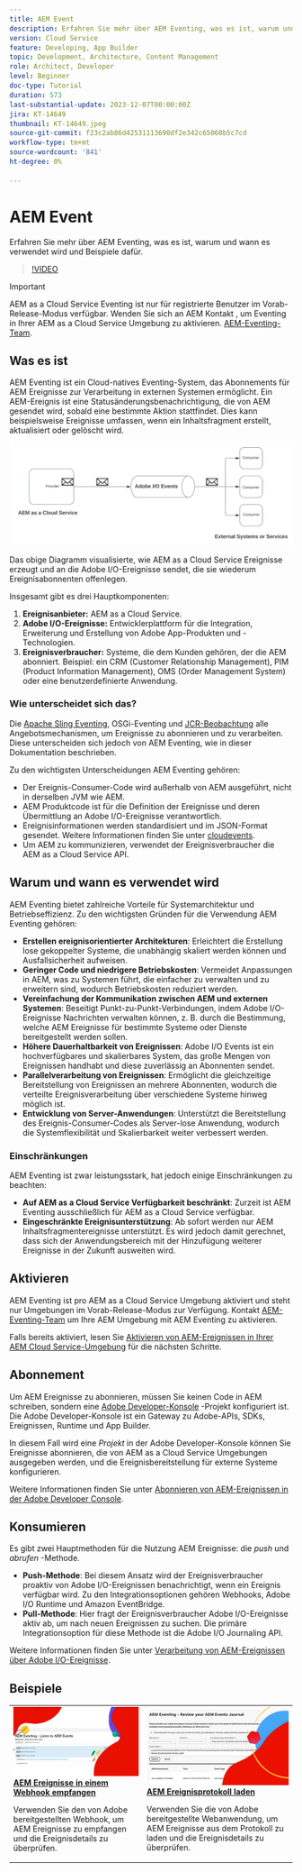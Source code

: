 ```yaml
---
title: AEM Event
description: Erfahren Sie mehr über AEM Eventing, was es ist, warum und wann es verwendet wird und Beispiele dafür.
version: Cloud Service
feature: Developing, App Builder
topic: Development, Architecture, Content Management
role: Architect, Developer
level: Beginner
doc-type: Tutorial
duration: 573
last-substantial-update: 2023-12-07T00:00:00Z
jira: KT-14649
thumbnail: KT-14649.jpeg
source-git-commit: f23c2ab86d42531113690df2e342c65060b5c7cd
workflow-type: tm+mt
source-wordcount: '841'
ht-degree: 0%

---
```



# AEM Event

Erfahren Sie mehr über AEM Eventing, was es ist, warum und wann es verwendet wird und Beispiele dafür.

>[!VIDEO](https://video.tv.adobe.com/v/3426686?quality=12&learn=on)

>[!IMPORTANT]
>
>AEM as a Cloud Service Eventing ist nur für registrierte Benutzer im Vorab-Release-Modus verfügbar. Wenden Sie sich an AEM Kontakt , um Eventing in Ihrer AEM as a Cloud Service Umgebung zu aktivieren. [AEM-Eventing-Team](mailto:grp-aem-events@adobe.com).

## Was es ist

AEM Eventing ist ein Cloud-natives Eventing-System, das Abonnements für AEM Ereignisse zur Verarbeitung in externen Systemen ermöglicht. Ein AEM-Ereignis ist eine Statusänderungsbenachrichtigung, die von AEM gesendet wird, sobald eine bestimmte Aktion stattfindet. Dies kann beispielsweise Ereignisse umfassen, wenn ein Inhaltsfragment erstellt, aktualisiert oder gelöscht wird.

![AEM Event](./assets/aem-eventing.png)

Das obige Diagramm visualisierte, wie AEM as a Cloud Service Ereignisse erzeugt und an die Adobe I/O-Ereignisse sendet, die sie wiederum Ereignisabonnenten offenlegen.

Insgesamt gibt es drei Hauptkomponenten:

1. **Ereignisanbieter:** AEM as a Cloud Service.
1. **Adobe I/O-Ereignisse:** Entwicklerplattform für die Integration, Erweiterung und Erstellung von Adobe App-Produkten und -Technologien.
1. **Ereignisverbraucher:** Systeme, die dem Kunden gehören, der die AEM abonniert. Beispiel: ein CRM (Customer Relationship Management), PIM (Product Information Management), OMS (Order Management System) oder eine benutzerdefinierte Anwendung.

### Wie unterscheidet sich das?

Die [Apache Sling Eventing](https://sling.apache.org/documentation/bundles/apache-sling-eventing-and-job-handling.html), OSGi-Eventing und [JCR-Beobachtung](https://jackrabbit.apache.org/oak/docs/features/observation.html) alle Angebotsmechanismen, um Ereignisse zu abonnieren und zu verarbeiten. Diese unterscheiden sich jedoch von AEM Eventing, wie in dieser Dokumentation beschrieben.

Zu den wichtigsten Unterscheidungen AEM Eventing gehören:

- Der Ereignis-Consumer-Code wird außerhalb von AEM ausgeführt, nicht in derselben JVM wie AEM.
- AEM Produktcode ist für die Definition der Ereignisse und deren Übermittlung an Adobe I/O-Ereignisse verantwortlich.
- Ereignisinformationen werden standardisiert und im JSON-Format gesendet. Weitere Informationen finden Sie unter [cloudevents](https://cloudevents.io/).
- Um AEM zu kommunizieren, verwendet der Ereignisverbraucher die AEM as a Cloud Service API.


## Warum und wann es verwendet wird

AEM Eventing bietet zahlreiche Vorteile für Systemarchitektur und Betriebseffizienz. Zu den wichtigsten Gründen für die Verwendung AEM Eventing gehören:

- **Erstellen ereignisorientierter Architekturen**: Erleichtert die Erstellung lose gekoppelter Systeme, die unabhängig skaliert werden können und Ausfallsicherheit aufweisen.
- **Geringer Code und niedrigere Betriebskosten**: Vermeidet Anpassungen in AEM, was zu Systemen führt, die einfacher zu verwalten und zu erweitern sind, wodurch Betriebskosten reduziert werden.
- **Vereinfachung der Kommunikation zwischen AEM und externen Systemen**: Beseitigt Punkt-zu-Punkt-Verbindungen, indem Adobe I/O-Ereignisse Nachrichten verwalten können, z. B. durch die Bestimmung, welche AEM Ereignisse für bestimmte Systeme oder Dienste bereitgestellt werden sollen.
- **Höhere Dauerhaltbarkeit von Ereignissen**: Adobe I/O Events ist ein hochverfügbares und skalierbares System, das große Mengen von Ereignissen handhabt und diese zuverlässig an Abonnenten sendet.
- **Parallelverarbeitung von Ereignissen**: Ermöglicht die gleichzeitige Bereitstellung von Ereignissen an mehrere Abonnenten, wodurch die verteilte Ereignisverarbeitung über verschiedene Systeme hinweg möglich ist.
- **Entwicklung von Server-Anwendungen**: Unterstützt die Bereitstellung des Ereignis-Consumer-Codes als Server-lose Anwendung, wodurch die Systemflexibilität und Skalierbarkeit weiter verbessert werden.

### Einschränkungen

AEM Eventing ist zwar leistungsstark, hat jedoch einige Einschränkungen zu beachten:

- **Auf AEM as a Cloud Service Verfügbarkeit beschränkt**: Zurzeit ist AEM Eventing ausschließlich für AEM as a Cloud Service verfügbar.
- **Eingeschränkte Ereignisunterstützung**: Ab sofort werden nur AEM Inhaltsfragmentereignisse unterstützt. Es wird jedoch damit gerechnet, dass sich der Anwendungsbereich mit der Hinzufügung weiterer Ereignisse in der Zukunft ausweiten wird.

## Aktivieren

AEM Eventing ist pro AEM as a Cloud Service Umgebung aktiviert und steht nur Umgebungen im Vorab-Release-Modus zur Verfügung. Kontakt [AEM-Eventing-Team](mailto:grp-aem-events@adobe.com) um Ihre AEM Umgebung mit AEM Eventing zu aktivieren.

Falls bereits aktiviert, lesen Sie [Aktivieren von AEM-Ereignissen in Ihrer AEM Cloud Service-Umgebung](https://developer.adobe.com/experience-cloud/experience-manager-apis/guides/events/#enable-aem-events-on-your-aem-cloud-service-environment) für die nächsten Schritte.

## Abonnement

Um AEM Ereignisse zu abonnieren, müssen Sie keinen Code in AEM schreiben, sondern eine [Adobe Developer-Konsole](https://developer.adobe.com/) -Projekt konfiguriert ist. Die Adobe Developer-Konsole ist ein Gateway zu Adobe-APIs, SDKs, Ereignissen, Runtime und App Builder.

In diesem Fall wird eine _Projekt_ in der Adobe Developer-Konsole können Sie Ereignisse abonnieren, die von AEM as a Cloud Service Umgebungen ausgegeben werden, und die Ereignisbereitstellung für externe Systeme konfigurieren.

Weitere Informationen finden Sie unter [Abonnieren von AEM-Ereignissen in der Adobe Developer Console](https://developer.adobe.com/experience-cloud/experience-manager-apis/guides/events/#how-to-subscribe-to-aem-events-in-the-adobe-developer-console).

## Konsumieren

Es gibt zwei Hauptmethoden für die Nutzung AEM Ereignisse: die _push_ und _abrufen_ -Methode.

- **Push-Methode**: Bei diesem Ansatz wird der Ereignisverbraucher proaktiv von Adobe I/O-Ereignissen benachrichtigt, wenn ein Ereignis verfügbar wird. Zu den Integrationsoptionen gehören Webhooks, Adobe I/O Runtime und Amazon EventBridge.
- **Pull-Methode**: Hier fragt der Ereignisverbraucher Adobe I/O-Ereignisse aktiv ab, um nach neuen Ereignissen zu suchen. Die primäre Integrationsoption für diese Methode ist die Adobe I/O Journaling API.

Weitere Informationen finden Sie unter [Verarbeitung von AEM-Ereignissen über Adobe I/O-Ereignisse](https://developer.adobe.com/experience-cloud/experience-manager-apis/guides/events/#aem-events-processing-via-adobe-io).

## Beispiele

<table>
  <tr>
    <td>
        <a  href="./examples/webhook.md"><img alt="AEM Ereignisse in einem Webhook empfangen" src="./assets/examples/webhook/Eventing-webhook.png"/></a>
        <div><strong><a href="./examples/webhook.md">AEM Ereignisse in einem Webhook empfangen</a></strong></div>
        <p>
          Verwenden Sie den von Adobe bereitgestellten Webhook, um AEM Ereignisse zu empfangen und die Ereignisdetails zu überprüfen.
        </p>
      </td>
      <td>
        <a  href="./examples/journaling.md"><img alt="AEM Ereignisprotokoll laden" src="./assets/examples/journaling/eventing-journal.png"/></a>
        <div><strong><a href="./examples/journaling.md">AEM Ereignisprotokoll laden</a></strong></div>
        <p>
          Verwenden Sie die von Adobe bereitgestellte Webanwendung, um AEM Ereignisse aus dem Protokoll zu laden und die Ereignisdetails zu überprüfen.
        </p>
      </td>
    </tr>
</table>
